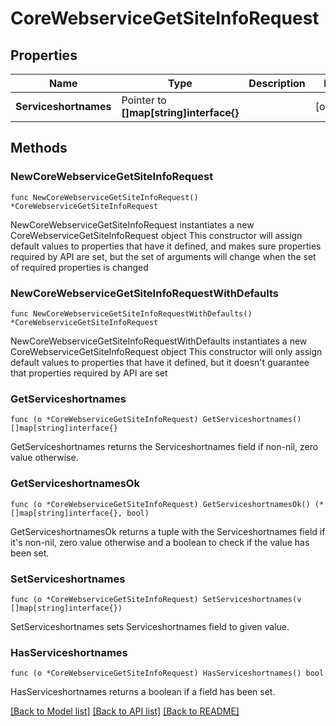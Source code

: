 # CoreWebserviceGetSiteInfoRequest

## Properties

Name | Type | Description | Notes
------------ | ------------- | ------------- | -------------
**Serviceshortnames** | Pointer to **[]map[string]interface{}** |  | [optional] 

## Methods

### NewCoreWebserviceGetSiteInfoRequest

`func NewCoreWebserviceGetSiteInfoRequest() *CoreWebserviceGetSiteInfoRequest`

NewCoreWebserviceGetSiteInfoRequest instantiates a new CoreWebserviceGetSiteInfoRequest object
This constructor will assign default values to properties that have it defined,
and makes sure properties required by API are set, but the set of arguments
will change when the set of required properties is changed

### NewCoreWebserviceGetSiteInfoRequestWithDefaults

`func NewCoreWebserviceGetSiteInfoRequestWithDefaults() *CoreWebserviceGetSiteInfoRequest`

NewCoreWebserviceGetSiteInfoRequestWithDefaults instantiates a new CoreWebserviceGetSiteInfoRequest object
This constructor will only assign default values to properties that have it defined,
but it doesn't guarantee that properties required by API are set

### GetServiceshortnames

`func (o *CoreWebserviceGetSiteInfoRequest) GetServiceshortnames() []map[string]interface{}`

GetServiceshortnames returns the Serviceshortnames field if non-nil, zero value otherwise.

### GetServiceshortnamesOk

`func (o *CoreWebserviceGetSiteInfoRequest) GetServiceshortnamesOk() (*[]map[string]interface{}, bool)`

GetServiceshortnamesOk returns a tuple with the Serviceshortnames field if it's non-nil, zero value otherwise
and a boolean to check if the value has been set.

### SetServiceshortnames

`func (o *CoreWebserviceGetSiteInfoRequest) SetServiceshortnames(v []map[string]interface{})`

SetServiceshortnames sets Serviceshortnames field to given value.

### HasServiceshortnames

`func (o *CoreWebserviceGetSiteInfoRequest) HasServiceshortnames() bool`

HasServiceshortnames returns a boolean if a field has been set.


[[Back to Model list]](../README.md#documentation-for-models) [[Back to API list]](../README.md#documentation-for-api-endpoints) [[Back to README]](../README.md)


